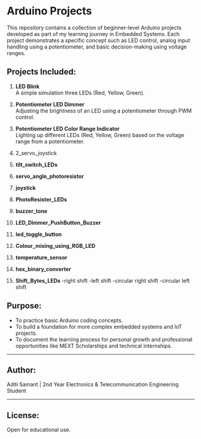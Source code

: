 # Arduino Projects

This repository contains a collection of beginner-level Arduino projects developed as part of my learning journey in Embedded Systems. Each project demonstrates a specific concept such as LED control, analog input handling using a potentiometer, and basic decision-making using voltage ranges.

## Projects Included:

1. **LED  Blink**  
   A simple simulation three LEDs (Red, Yellow, Green).

2. **Potentiometer LED Dimmer**  
   Adjusting the brightness of an LED using a potentiometer through PWM control.

3. **Potentiometer LED Color Range Indicator**  
   Lighting up different LEDs (Red, Yellow, Green) based on the voltage range from a potentiometer.
   
4. 2_servo_joystick

5. **tilt_switch_LEDs**

6. **servo_angle_photoresistor**

7. **joystick**

8. **PhotoResister_LEDs**

9. **buzzer_tone**

10. **LED_Dimmer_PushButton_Buzzer**

11. **led_toggle_button**

12. **Colour_mixing_using_RGB_LED**
    
13. **temperature_sensor**

14. **hex_binary_converter**

15. **Shift_Bytes_LEDs**
    -right shift
    -left shift
    -circular right shift
    -circular left shift

## Purpose:

- To practice basic Arduino coding concepts.
- To build a foundation for more complex embedded systems and IoT projects.
- To document the learning process for personal growth and professional opportunities like MEXT Scholarships and technical internships.

---

## Author:
Aditi Samant | 2nd Year Electronics & Telecommunication Engineering Student

---

## License:
Open for educational use.

